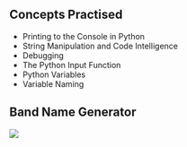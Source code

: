 ## Concepts Practised
- Printing to the Console in Python
- String Manipulation and Code Intelligence
- Debugging
- The Python Input Function
- Python Variables
- Variable Naming
## Band Name Generator
![](https://user-images.githubusercontent.com/98851253/154177081-2c53df2d-777b-4deb-8e38-5742ecd7282f.gif)